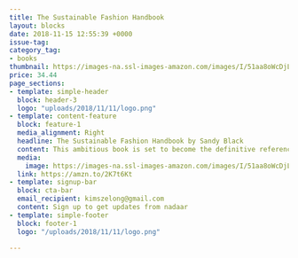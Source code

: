 ```yaml
---
title: The Sustainable Fashion Handbook
layout: blocks
date: 2018-11-15 12:55:39 +0000
issue-tag:
category_tag:
- books
thumbnail: https://images-na.ssl-images-amazon.com/images/I/51aa8oWcDjL.jpg
price: 34.44
page_sections:
- template: simple-header
  block: header-3
  logo: "uploads/2018/11/11/logo.png"
- template: content-feature
  block: feature-1
  media_alignment: Right
  headline: The Sustainable Fashion Handbook by Sandy Black
  content: This ambitious book is set to become the definitive reference on all aspects of eco-fashion. Packed with authoritative features and facts, and inspiring images and ideas.
  media:
    image: https://images-na.ssl-images-amazon.com/images/I/51aa8oWcDjL.jpg
  link: https://amzn.to/2K7t6Kt
- template: signup-bar
  block: cta-bar
  email_recipient: kimszelong@gmail.com
  content: Sign up to get updates from nadaar
- template: simple-footer
  block: footer-1
  logo: "/uploads/2018/11/11/logo.png"

---
```

